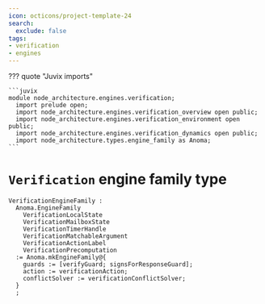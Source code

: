 ```yaml
---
icon: octicons/project-template-24
search:
  exclude: false
tags:
- verification
- engines
---
```


??? quote "Juvix imports"

    ```juvix
    module node_architecture.engines.verification;
      import prelude open;
      import node_architecture.engines.verification_overview open public;
      import node_architecture.engines.verification_environment open public;
      import node_architecture.engines.verification_dynamics open public;
      import node_architecture.types.engine_family as Anoma;
    ```

# `Verification` engine family type

<!-- --8<-- [start:verification-engine-family] -->
```juvix
VerificationEngineFamily :
  Anoma.EngineFamily
    VerificationLocalState
    VerificationMailboxState
    VerificationTimerHandle
    VerificationMatchableArgument
    VerificationActionLabel
    VerificationPrecomputation
  := Anoma.mkEngineFamily@{
    guards := [verifyGuard; signsForResponseGuard];
    action := verificationAction;
    conflictSolver := verificationConflictSolver;
  }
  ;
```
<!-- --8<-- [end:verification-engine-family] -->